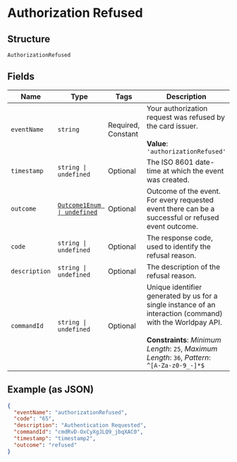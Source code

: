 
# Authorization Refused

## Structure

`AuthorizationRefused`

## Fields

| Name | Type | Tags | Description |
|  --- | --- | --- | --- |
| `eventName` | `string` | Required, Constant | Your authorization request was refused by the card issuer.<br><br>**Value**: `'authorizationRefused'` |
| `timestamp` | `string \| undefined` | Optional | The ISO 8601 date-time at which the event was created. |
| `outcome` | [`Outcome1Enum \| undefined`](../../doc/models/outcome-1-enum.md) | Optional | Outcome of the event. For every requested event there can be a successful or refused event outcome. |
| `code` | `string \| undefined` | Optional | The response code, used to identify the refusal reason. |
| `description` | `string \| undefined` | Optional | The description of the refusal reason. |
| `commandId` | `string \| undefined` | Optional | Unique identifier generated by us for a single instance of an interaction (command) with the Worldpay API.<br><br>**Constraints**: *Minimum Length*: `25`, *Maximum Length*: `36`, *Pattern*: `^[A-Za-z0-9_-]*$` |

## Example (as JSON)

```json
{
  "eventName": "authorizationRefused",
  "code": "65",
  "description": "Authentication Requested",
  "commandId": "cmdRvD-OxCyXgJLQ9_jbqXAC0",
  "timestamp": "timestamp2",
  "outcome": "refused"
}
```

